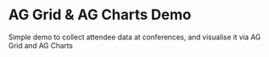 # AG Grid & AG Charts Demo

Simple demo to collect attendee data at conferences, and visualise it via AG Grid and AG Charts
